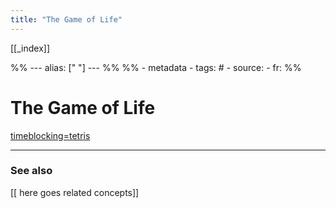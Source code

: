 ```yaml
---
title: "The Game of Life"
---
```


[[_index]]

%% ---
alias: [" "]
--- %%
%% - metadata
	- tags: #
	- source: 
	- fr: 
%%

# The Game of Life

[timeblocking=tetris](timeblocking=tetris.md)

-------------
### See also
[[ here goes related concepts]]

